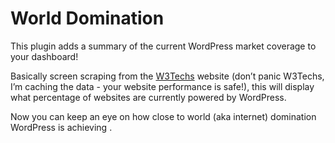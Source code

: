 # World Domination

This plugin adds a summary of the current WordPress market coverage to your dashboard!

Basically screen scraping from the [W3Techs](https://w3techs.com/technologies/details/cm-wordpress/all/all "W3Techs") website (don’t panic W3Techs, I’m caching the data - your website performance is safe!), this will display what percentage of websites are currently powered by WordPress. 

Now you can keep an eye on how close to world (aka internet) domination WordPress is achieving <cue diabolical laughter>.

